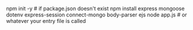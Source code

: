 npm init -y                      # if package.json doesn't exist
npm install express mongoose dotenv express-session connect-mongo body-parser ejs
node app.js                     # or whatever your entry file is called
